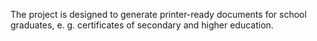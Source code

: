 The project is designed to generate printer-ready documents for school graduates, e. g. certificates of secondary and higher education.
